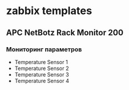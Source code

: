 # zabbix templates

## APC NetBotz Rack Monitor 200

### Мониторинг параметров
+ Temperature Sensor 1 
+ Temperature Sensor 2 
+ Temperature Sensor 3 
+ Temperature Sensor 4 


